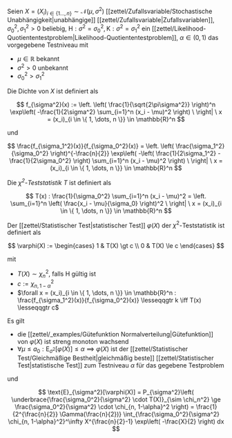 Seien $X = (X_i)_{i \in \{ 1 \dots, n \}} \sim \mathcal{N}(\mu, \sigma^2)$ [[zettel/Zufallsvariable/Stochastische Unabhängigkeit|unabhängige]] [[zettel/Zufallsvariable|Zufallsvariablen]], $\sigma_0^2, \sigma_1^2 \gt 0$ beliebig, $\text{H} : \sigma^2 = \sigma_0^2, \text{K} : \sigma^2 = \sigma_1^2$ ein [[zettel/Likelihood-Quotiententestproblem|Likelihood-Quotiententestproblem]], $\alpha \in (0, 1)$ das vorgegebene Testniveau  mit
- $\mu \in \mathbb{R}$ bekannt
- $\sigma^2 \gt 0$ unbekannt
- $\sigma_0^2 \gt \sigma_1^2$

Die Dichte von $X$ ist definiert als

$$
	f_{\sigma^2}(x) := \left. \left( \frac{1}{\sqrt{2\pi\sigma^2}} \right)^n \exp\left( -\frac{1}{2\sigma^2} \sum_{i=1}^n (x_i - \mu)^2 \right) \ \right| \ x = (x_i)_{i \in \{ 1, \dots, n \}} \in \mathbb{R}^n
$$

und

$$
	\frac{f_{\sigma_1^2}(x)}{f_{\sigma_0^2}(x)} = \left. \left( \frac{\sigma_1^2}{\sigma_0^2} \right)^{-\frac{n}{2}} \exp\left( -\left( \frac{1}{2\sigma_1^2} - \frac{1}{2\sigma_0^2} \right) \sum_{i=1}^n (x_i - \mu)^2 \right) \ \right| \ x = (x_i)_{i \in \{ 1, \dots, n \}} \in \mathbb{R}^n
$$

Die *$\chi^2$-Teststatistik* $T$ ist definiert als

$$
	T(x) : \frac{1}{\sigma_0^2} \sum_{i=1}^n (x_i - \mu)^2 = \left. \sum_{i=1}^n \left( \frac{x_i - \mu}{\sigma_0} \right)^2 \ \right| \ x = (x_i)_{i \in \{ 1, \dots, n \}} \in \mathbb{R}^n
$$

Der [[zettel/Statistischer Test|statistischer Test]] $\varphi(X)$ der $\chi^2$-Teststatistik ist definiert als

$$
	\varphi(X) := \begin{cases}
		1 & T(X) \gt c \\
		0 & T(X) \le c
	\end{cases}
$$

mit
- $T(X) \sim \chi_n^2$, falls $\text{H}$ gültig ist
- $c := \chi_{n, 1-\alpha}^2$
- $\forall x = (x_i)_{i \in \{ 1, \dots, n \}} \in \mathbb{R}^n : \frac{f_{\sigma_1^2}(x)}{f_{\sigma_0^2}(x)} \lesseqqgtr k \iff T(x) \lesseqqgtr c$

Es gilt
- die [[zettel/_examples/Gütefunktion Normalverteilung|Gütefunktion]] von $\varphi(X)$ ist streng monoton wachsend
- $\forall \mu \le a_0 : \text{E}_{\sigma^2}[\varphi(X)] \le \alpha$ $\implies$ $\varphi(X)$ ist der [[zettel/Statistischer Test/Gleichmäßige Bestheit|gleichmäßig beste]] [[zettel/Statistischer Test|statistische Test]] zum Testniveau $\alpha$ für das gegebene Testproblem

und

$$
	\text{E}_{\sigma^2}[\varphi(X)] = P_{\sigma^2}\left( \underbrace{\frac{\sigma_0^2}{\sigma^2} \cdot T(X)}_{\sim \chi_n^2} \ge \frac{\sigma_0^2}{\sigma^2} \cdot \chi_{n, 1-\alpha}^2 \right) = \frac{1}{2^{\frac{n}{2}} \Gamma(\frac{n}{2})} \int_{\frac{\sigma_0^2}{\sigma^2} \chi_{n, 1-\alpha}^2}^\infty X^{\frac{n}{2}-1} \exp\left( -\frac{X}{2} \right) dx
$$